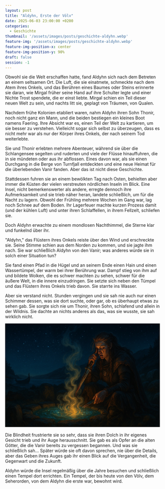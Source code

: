 ```yaml
---
layout: post
title: "Aldyhn, Erste der Völv"
date: 2025-06-03 23:00:00 +0200
categories:
  - Geschichte
thumbnail: '/assets/images/posts/geschichte-aldyhn.webp'
feature-img: '/assets/images/posts/geschichte-aldyhn.webp'
feature-img-position-x: center
feature-img-position-y: 90%
draft: false
session: -1
---
```


Obwohl sie die Welt erschaffen hatte, fand Aldyhn sich nach dem Betreten an
einem seltsamen Ort. Die Luft, die sie einatmete, schmeckte nach dem Atem ihres
Onkels, und das Berühren eines Baumes oder Steins erinnerte sie daran, wie
Mirgal früher seine Hand auf ihre Schulter legte und einer Nichte Trost
spendete, die er einst liebte. Mirgal schien ein Teil dieser neuen Welt zu sein,
und nachts litt sie, geplagt von Träumen, von Qualen.

Nachdem frühe Kolonien etabliert waren, nahm Aldyhn ihren Sohn Thonir, noch
nicht ganz ein Mann, und die beiden bestiegen ein kleines Boot namens Faering.
Ihre Absicht war es, einen Teil der Welt zu kartieren, um sie besser zu
verstehen. Vielleicht sogar sich selbst zu überzeugen, dass es nicht mehr war
als nur der Körper ihres Onkels, der nach seinem Tod weiterlebte.

Sie und Thonir erlebten mehrere Abenteuer, während sie über die Schlangensee
segelten und ruderten und viele der Flüsse hinauffuhren, die in sie mündeten
oder aus ihr abflossen. Eines davon war, als sie einen Durchgang in die Berge
von Turnfjall entdeckten und eine neue Heimat für die überlebenden Vanir fanden.
Aber das ist nicht diese Geschichte.

Stattdessen fuhren sie an einem bewölkten Tag nach Osten, behielten aber immer
die Küsten der vielen verstreuten nördlichen Inseln im Blick. Eine Insel, nicht
bemerkenswerter als andere, erregte dennoch ihre Aufmerksamkeit und sie trieb
näher heran, landete schließlich, um für die Nacht zu lagern. Obwohl der
Frühling mehrere Wochen im Gang war, lag noch Schnee auf dem Boden. Ihr
Lagerfeuer machte kurzen Prozess damit (und der kühlen Luft) und unter ihren
Schlaffellen, in ihrem Fellzelt, schliefen sie.

Doch Aldyhn erwachte zu einem mondlosen Nachthimmel, die Sterne klar und
funkelnd über ihr.

"Aldyhn," das Flüstern ihres Onkels reiste über den Wind und erschreckte sie.
Seine Stimme schien aus dem Norden zu kommen, und sie jagte ihm nach. Sie war
schließlich Aldyhn von den Vanir; was anderes würde sie in solch einer Situation
tun?

Sie fand einen Pfad in die Hügel und an seinem Ende einen Hain und einen
Wassertümpel, der warm bei ihrer Berührung war. Dampf stieg von ihm auf und
bildete Wolken, die es schwer machten zu sehen, schwer für die äußere Welt, in
die innere einzudringen. Sie setzte sich neben den Tümpel und das Flüstern ihres
Onkels trieb davon. Sie starrte ins Wasser.

Aber sie verstand nicht. Stunden vergingen und sie sah nie auch nur einen
Schimmer dessen, was sie dort suchte, oder gar, ob es überhaupt etwas zu sehen
gab. Sie sorgte sich nie um Thonir, ihren Sohn, schlafend und allein in der
Wildnis. Sie dachte an nichts anderes als das, was sie wusste, sie sah wirklich
nicht.

![Die Insel, auf der Aldyhn ihr Auge opferte](/assets/images/posts/geschichte-aldyhn.webp)

Die Blindheit frustrierte sie so sehr, dass sie ihren Dolch in ihr eigenes
Gesicht trieb und ihr Auge herausschnitt. Sie gab es als Opfer an die alten
Götter, die die Vanir bereits zu vergessen begannen. Und was sie schließlich
sah... Später würde sie oft davon sprechen, nie über die Details, aber das Geben
ihres Auges gab ihr einen Blick auf die Vergangenheit, die Gegenwart und die
Zukunft.

Aldyhn würde die Insel regelmäßig über die Jahre besuchen und schließlich einen
Tempel dort errichten. Ein Tempel, der bis heute von den Völv, dem Seherorden,
von dem Aldyhn die erste war, bewohnt wird.
